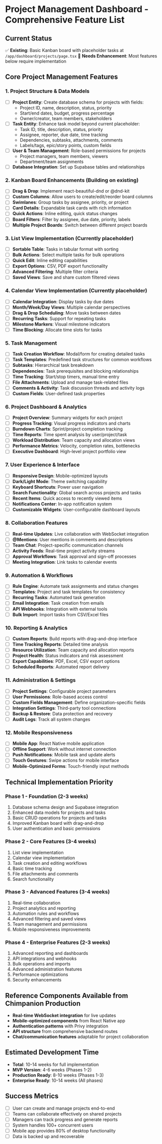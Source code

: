 # Project Management Dashboard - Comprehensive Feature List

## Current Status
✅ **Existing**: Basic Kanban board with placeholder tasks at `/app/dashboard/projects/page.tsx`
🔄 **Needs Enhancement**: Most features below require implementation

## Core Project Management Features

### 1. Project Structure & Data Models
- [ ] **Project Entity**: Create database schema for projects with fields:
  - Project ID, name, description, status, priority
  - Start/end dates, budget, progress percentage
  - Owner/creator, team members, stakeholders
- [ ] **Task Entity**: Enhance task model beyond current placeholder:
  - Task ID, title, description, status, priority
  - Assignee, reporter, due date, time tracking
  - Dependencies, subtasks, attachments, comments
  - Labels/tags, epic/story points, custom fields
- [ ] **User & Team Management**: Role-based permissions for projects
  - Project managers, team members, viewers
  - Department/team assignments
- [ ] **Database Integration**: Set up Supabase tables and relationships

### 2. Kanban Board Enhancements (Building on existing)
- [ ] **Drag & Drop**: Implement react-beautiful-dnd or @dnd-kit
- [ ] **Custom Columns**: Allow users to create/edit/reorder board columns
- [ ] **Swimlanes**: Group tasks by assignee, priority, or project
- [ ] **Card Details**: Expandable task cards with rich information
- [ ] **Quick Actions**: Inline editing, quick status changes
- [ ] **Board Filters**: Filter by assignee, due date, priority, labels
- [ ] **Multiple Project Boards**: Switch between different project boards

### 3. List View Implementation (Currently placeholder)
- [ ] **Sortable Table**: Tasks in tabular format with sorting
- [ ] **Bulk Actions**: Select multiple tasks for bulk operations
- [ ] **Quick Edit**: Inline editing capabilities
- [ ] **Export Options**: CSV, PDF export functionality
- [ ] **Advanced Filtering**: Multiple filter criteria
- [ ] **Saved Views**: Save and share custom filtered views

### 4. Calendar View Implementation (Currently placeholder)
- [ ] **Calendar Integration**: Display tasks by due dates
- [ ] **Month/Week/Day Views**: Multiple calendar perspectives
- [ ] **Drag & Drop Scheduling**: Move tasks between dates
- [ ] **Recurring Tasks**: Support for repeating tasks
- [ ] **Milestone Markers**: Visual milestone indicators
- [ ] **Time Blocking**: Allocate time slots for tasks

### 5. Task Management
- [ ] **Task Creation Workflow**: Modal/form for creating detailed tasks
- [ ] **Task Templates**: Predefined task structures for common workflows
- [ ] **Subtasks**: Hierarchical task breakdown
- [ ] **Dependencies**: Task prerequisites and blocking relationships
- [ ] **Time Tracking**: Start/stop timers, manual time entry
- [ ] **File Attachments**: Upload and manage task-related files
- [ ] **Comments & Activity**: Task discussion threads and activity logs
- [ ] **Custom Fields**: User-defined task properties

### 6. Project Dashboard & Analytics
- [ ] **Project Overview**: Summary widgets for each project
- [ ] **Progress Tracking**: Visual progress indicators and charts
- [ ] **Burndown Charts**: Sprint/project completion tracking
- [ ] **Time Reports**: Time spent analysis by user/project/task
- [ ] **Workload Distribution**: Team capacity and allocation views
- [ ] **Performance Metrics**: Velocity, completion rates, bottlenecks
- [ ] **Executive Dashboard**: High-level project portfolio view

### 7. User Experience & Interface
- [ ] **Responsive Design**: Mobile-optimized layouts
- [ ] **Dark/Light Mode**: Theme switching capability  
- [ ] **Keyboard Shortcuts**: Power user navigation
- [ ] **Search Functionality**: Global search across projects and tasks
- [ ] **Recent Items**: Quick access to recently viewed items
- [ ] **Notifications Center**: In-app notification system
- [ ] **Customizable Widgets**: User-configurable dashboard layouts

### 8. Collaboration Features
- [ ] **Real-time Updates**: Live collaboration with WebSocket integration
- [ ] **@Mentions**: User mentions in comments and descriptions
- [ ] **Team Chat**: Project-specific communication channels
- [ ] **Activity Feeds**: Real-time project activity streams
- [ ] **Approval Workflows**: Task approval and sign-off processes
- [ ] **Meeting Integration**: Link tasks to calendar events

### 9. Automation & Workflows
- [ ] **Rule Engine**: Automate task assignments and status changes
- [ ] **Templates**: Project and task templates for consistency
- [ ] **Recurring Tasks**: Automated task generation
- [ ] **Email Integration**: Task creation from emails
- [ ] **API Webhooks**: Integration with external tools
- [ ] **Bulk Import**: Import tasks from CSV/Excel files

### 10. Reporting & Analytics
- [ ] **Custom Reports**: Build reports with drag-and-drop interface
- [ ] **Time Tracking Reports**: Detailed time analysis
- [ ] **Resource Utilization**: Team capacity and allocation reports
- [ ] **Project Health**: Status indicators and risk assessment
- [ ] **Export Capabilities**: PDF, Excel, CSV export options
- [ ] **Scheduled Reports**: Automated report delivery

### 11. Administration & Settings
- [ ] **Project Settings**: Configurable project parameters
- [ ] **User Permissions**: Role-based access control
- [ ] **Custom Fields Management**: Define organization-specific fields
- [ ] **Integration Settings**: Third-party tool connections
- [ ] **Backup & Restore**: Data protection and recovery
- [ ] **Audit Logs**: Track all system changes

### 12. Mobile Responsiveness
- [ ] **Mobile App**: React Native mobile application
- [ ] **Offline Support**: Work without internet connection
- [ ] **Push Notifications**: Mobile task and update alerts
- [ ] **Touch Gestures**: Swipe actions for mobile interface
- [ ] **Mobile-Optimized Forms**: Touch-friendly input methods

## Technical Implementation Priority

### Phase 1 - Foundation (2-3 weeks)
1. Database schema design and Supabase integration
2. Enhanced data models for projects and tasks
3. Basic CRUD operations for projects and tasks
4. Improved Kanban board with drag-and-drop
5. User authentication and basic permissions

### Phase 2 - Core Features (3-4 weeks)
1. List view implementation
2. Calendar view implementation  
3. Task creation and editing workflows
4. Basic time tracking
5. File attachments and comments
6. Search functionality

### Phase 3 - Advanced Features (3-4 weeks)
1. Real-time collaboration
2. Project analytics and reporting
3. Automation rules and workflows
4. Advanced filtering and saved views
5. Team management and permissions
6. Mobile responsiveness improvements

### Phase 4 - Enterprise Features (2-3 weeks)
1. Advanced reporting and dashboards
2. API integrations and webhooks
3. Bulk operations and imports
4. Advanced administration features
5. Performance optimizations
6. Security enhancements

## Reference Components Available from Chimpanion Production
- **Real-time WebSocket integration** for live updates
- **Mobile-optimized components** from React Native app
- **Authentication patterns** with Privy integration  
- **API structure** from comprehensive backend routes
- **Chat/communication features** adaptable for project collaboration

## Estimated Development Time
- **Total**: 10-14 weeks for full implementation
- **MVP Version**: 4-6 weeks (Phases 1-2)
- **Production Ready**: 8-10 weeks (Phases 1-3)
- **Enterprise Ready**: 10-14 weeks (All phases)

## Success Metrics
- [ ] User can create and manage projects end-to-end
- [ ] Teams can collaborate effectively on shared projects
- [ ] Managers can track progress and generate reports
- [ ] System handles 100+ concurrent users
- [ ] Mobile app provides 80% of desktop functionality
- [ ] Data is backed up and recoverable